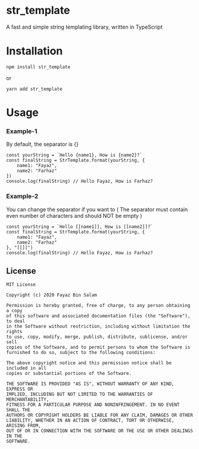 # str_template
A fast and simple string templating library, written in TypeScript

# Installation

```
npm install str_template
```

or

```
yarn add str_template
```

# Usage
### Example-1
By default, the separator is {}

```
const yourString = `Hello {name1}, How is {name2}?`
const finalString = StrTemplate.format(yourString, {
    name1: "Fayaz",
    name2: "Farhaz"
})
console.log(finalString) // Hello Fayaz, How is Farhaz?
```

### Example-2
You can change the separator if you want to ( The separator must contain even number of characters and should NOT be empty )

```
const yourString = `Hello [[name1]], How is [[name2]]?`
const finalString = StrTemplate.format(yourString, {
    name1: "Fayaz",
    name2: "Farhaz"
}, "[[]]")
console.log(finalString) // Hello Fayaz, How is Farhaz?
```

## License

```
MIT License

Copyright (c) 2020 Fayaz Bin Salam

Permission is hereby granted, free of charge, to any person obtaining a copy
of this software and associated documentation files (the "Software"), to deal
in the Software without restriction, including without limitation the rights
to use, copy, modify, merge, publish, distribute, sublicense, and/or sell
copies of the Software, and to permit persons to whom the Software is
furnished to do so, subject to the following conditions:

The above copyright notice and this permission notice shall be included in all
copies or substantial portions of the Software.

THE SOFTWARE IS PROVIDED "AS IS", WITHOUT WARRANTY OF ANY KIND, EXPRESS OR
IMPLIED, INCLUDING BUT NOT LIMITED TO THE WARRANTIES OF MERCHANTABILITY,
FITNESS FOR A PARTICULAR PURPOSE AND NONINFRINGEMENT. IN NO EVENT SHALL THE
AUTHORS OR COPYRIGHT HOLDERS BE LIABLE FOR ANY CLAIM, DAMAGES OR OTHER
LIABILITY, WHETHER IN AN ACTION OF CONTRACT, TORT OR OTHERWISE, ARISING FROM,
OUT OF OR IN CONNECTION WITH THE SOFTWARE OR THE USE OR OTHER DEALINGS IN THE
SOFTWARE.
```